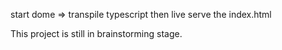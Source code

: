 start dome => transpile typescript then live serve the index.html

This project is still in brainstorming stage.